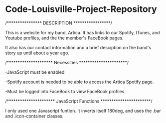 # Code-Louisville-Project-Repository

/****************
  DESCRIPTION
*****************/

This is a website for my band, Artica. It has links to our Spotify, ITunes, and Youtube profiles, and the the member's FaceBook pages.

It also has our contact information and a brief desciption on the band's story up until about a year ago.


/*********************
     Necessities
**********************/

-JavaScript must be enabled

-Spotify account is needed to be able to access the Artica Spotify page.

-Must be logged into FaceBook to view FaceBook profiles.

/**********************
  JavaScript Functions
***********************/

I only used one Javascript funtion. It inverts itself 180deg, and uses the .bar and .icon-container classes.
